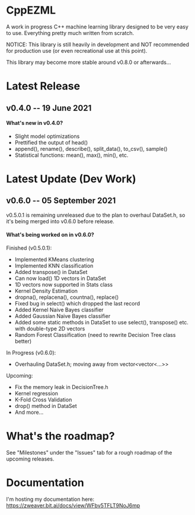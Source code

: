 # CppEZML
A work in progress C++ machine learning library designed to be very easy to use. Everything pretty much written from scratch.

NOTICE: This library is still heavily in development and NOT recommended for production use (or even recreational use at this point).

This library may become more stable around v0.8.0 or afterwards...

# Latest Release
## v0.4.0 -- 19 June 2021
#### What's new in v0.4.0?
* Slight model optimizations
* Prettified the output of head()
* append(), rename(), describe(), split_data(), to_csv(), sample()
* Statistical functions: mean(), max(), min(), etc.

# Latest Update (Dev Work)
## v0.6.0 -- 05 September 2021
v0.5.0.1 is remaining unreleased due to the plan to overhaul DataSet.h, so it's being merged into v0.6.0 before release.

#### What's being worked on in v0.6.0?
Finished (v0.5.0.1):
* Implemented KMeans clustering
* Implemented KNN classification
* Added transpose() in DataSet
* Can now load() 1D vectors in DataSet
* 1D vectors now supported in Stats class
* Kernel Density Estimation
* dropna(), replacena(), countna(), replace()
* Fixed bug in select() which dropped the last record
* Added Kernel Naive Bayes classifier
* Added Gaussian Naive Bayes classifier
* Added some static methods in DataSet to use select(), transpose() etc. with double-type 2D vectors
* Random Forest Classification (need to rewrite Decision Tree class better)

In Progress (v0.6.0):
* Overhauling DataSet.h; moving away from vector<vector<...>>

Upcoming:
* Fix the memory leak in DecisionTree.h
* Kernel regression
* K-Fold Cross Validation
* drop() method in DataSet
* And more...

# What's the roadmap?
See "Milestones" under the "Issues" tab for a rough roadmap of the upcoming releases.

# Documentation
I'm hosting my documentation here: https://zweaver.bit.ai/docs/view/WFbv5TFLT9NoJ6mp
